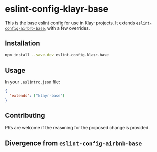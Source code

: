 # eslint-config-klayr-base

This is the base eslint config for use in Klayr projects. It extends [`eslint-config-airbnb-base`](https://github.com/airbnb/javascript/tree/master/packages/eslint-config-airbnb-base), with a few overrides.

## Installation

```bash
npm install --save-dev eslint-config-klayr-base
```

## Usage

In your `.eslintrc.json` file:
```json
{
  "extends": ["klayr-base"]
}
```

## Contributing

PRs are welcome if the reasoning for the proposed change is provided.

## Divergence from `eslint-config-airbnb-base`

